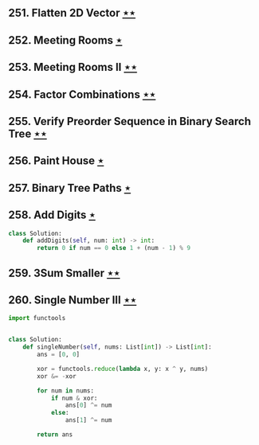 ## 251. Flatten 2D Vector [$\star\star$](https://leetcode.com/problems/flatten-2d-vector)

## 252. Meeting Rooms [$\star$](https://leetcode.com/problems/meeting-rooms)

## 253. Meeting Rooms II [$\star\star$](https://leetcode.com/problems/meeting-rooms-ii)

## 254. Factor Combinations [$\star\star$](https://leetcode.com/problems/factor-combinations)

## 255. Verify Preorder Sequence in Binary Search Tree [$\star\star$](https://leetcode.com/problems/verify-preorder-sequence-in-binary-search-tree)

## 256. Paint House [$\star$](https://leetcode.com/problems/paint-house)

## 257. Binary Tree Paths [$\star$](https://leetcode.com/problems/binary-tree-paths)

## 258. Add Digits [$\star$](https://leetcode.com/problems/add-digits)

```python
class Solution:
    def addDigits(self, num: int) -> int:
        return 0 if num == 0 else 1 + (num - 1) % 9
```

## 259. 3Sum Smaller [$\star\star$](https://leetcode.com/problems/3sum-smaller)

## 260. Single Number III [$\star\star$](https://leetcode.com/problems/single-number-iii)

```python
import functools


class Solution:
    def singleNumber(self, nums: List[int]) -> List[int]:
        ans = [0, 0]

        xor = functools.reduce(lambda x, y: x ^ y, nums)
        xor &= -xor

        for num in nums:
            if num & xor:
                ans[0] ^= num
            else:
                ans[1] ^= num

        return ans
```
